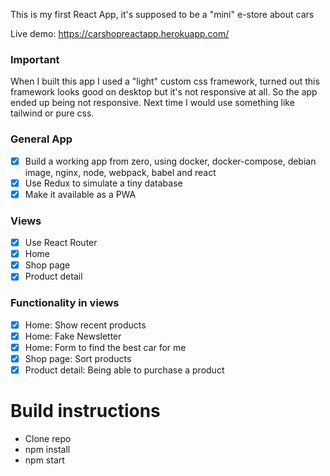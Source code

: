 This is my first React App, it's supposed to be a "mini" e-store about cars

Live demo: https://carshopreactapp.herokuapp.com/

### Important

When I built this app I used a "light" custom css framework, turned out this framework looks good on desktop but it's not responsive at all. So the app ended up being not responsive. Next time I would use something like tailwind or pure css. 

### General App
- [x] Build a working app from zero, using docker, docker-compose, debian image, nginx, node, webpack, babel and react
- [x] Use Redux to simulate a tiny database
- [x] Make it available as a PWA

### Views
- [x] Use React Router
- [x] Home
- [x] Shop page
- [x] Product detail

### Functionality in views
- [x] Home: Show recent products
- [x] Home: Fake Newsletter
- [x] Home: Form to find the best car for me
- [x] Shop page: Sort products
- [x] Product detail: Being able to purchase a product

# Build instructions

- Clone repo
- npm install
- npm start